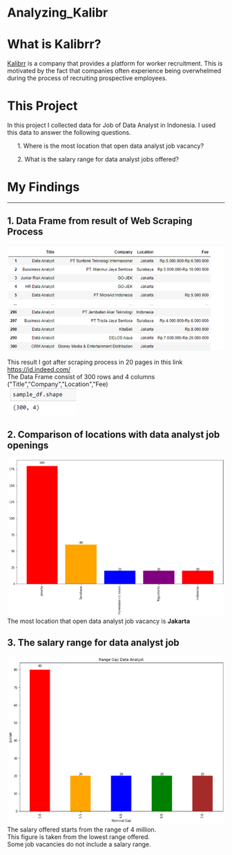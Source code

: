 # Analyzing_Kalibr

# What is Kalibrr?

<a href="https://www.kalibrr.com/">Kalibrr</a> is a company that provides a platform for worker recruitment. This is motivated by the fact that companies often experience being overwhelmed during the process of recruiting prospective employees.

# This Project
In this project I collected data for Job of Data Analyst in Indonesia. I used this data to answer the following questions.

<ul>1. Where is the most location that open data analyst job vacancy?</ul>
<ul>2. What is the salary range for data analyst jobs offered?</ul>

# My Findings
<hr>

## 1. Data Frame from result of Web Scraping Process
<img src="img_web_scrapping/result-dataframe.png"></img>

This result I got after scraping process in 20 pages in this link 
<a href="https://id.indeed.com/jobs?q=data%20analyst&l=indonesia&from=searchOnHP&vjk=284ce6d382cca087">https://id.indeed.com/</a><br>
The Data Frame consist of 300 rows and 4 columns ("Title","Company","Location","Fee)
<br>
<img src="img_web_scrapping/shape.png"></img>

## 2. Comparison of locations with data analyst job openings
<img src="img_web_scrapping/grafik lokasi.png"></img>
<br>The most location that open data analyst job vacancy is <b>Jakarta</b>

## 3. The salary range for data analyst job
<img src="img_web_scrapping/grafik gaji.png"></img>
<br>The salary offered starts from the range of 4 million.
<br>This figure is taken from the lowest range offered.
<br>Some job vacancies do not include a salary range.




